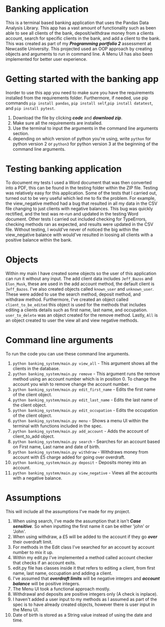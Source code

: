Banking application
===================
This is a terminal based banking application that uses the Pandas Data Analysis Library. 
This app has a vast amount of functionality such as been able to see all clients of 
the bank, deposit/withdraw money from a clients account, search for specific clients
in the bank, and add a client to the bank. This was created as part of my ***Programming 
portfolio 2*** assessment at Newcastle University. This projected used an OOP approach by 
creating objects and arguments to run in command line. A Menu UI has also been implemented for
better user experience.

Getting started with the banking app
====================================
Inorder to use this app you need to make sure you have the requirements installed from the
requirements folder. Furthermore, if needed, use pip commands `pip install pandas`, `pip install self`,`pip install datatest`, and `pip install pytest`.

1) Download the file by clicking ***code*** and ***download zip***.
2) Make sure all the requirements are installed.
3) Use the terminal to input the arguments in the command line arguments section.
4) depending on which version of python you're using, write `python` for python version 2 or `python3`
for python version 3 at the beginning of the command line arguments.

Testing banking application
==========================
To document my tests I used a Word document that was then converted into a PDF, this can be found in the testing folder within the ZIP file. 
Testing was relatively easy for this application. Some of the tests that I carried out, turned out to be very useful which led me to fix the problem.
For example, the view_negative method had a bug that resulted in all my data in the CSV file changing to just clients with negative balances. 
This bug was quickly rectified, and the test was re-run and updated in the testing Word document. Other tests I carried out included checking for
TypeErrors, checking methods ran as expected, and results were updated in the CSV file. Without testing, I would've never of noticed the big within
the view_negative balance with would've resulted in loosing all clients with a positive balance within the bank.

Objects
=======
Within my main I have created some objects so the user of this application can run it without any input.
The add client data includes `Jeff_Bazos` and `Elon_Musk`, these are used in the add account method, 
the default client is `Jeff_Bazos`. I've also created objects called `known_user` and `unknown_user`. 
These were added to use the search method, deposit method, and withdraw method. Furthermore, I've 
created an object called `client_to_be_edited` this object is used for the methods that includes editing
a clients details such as first name, last name, and occupation. `user_to_delete` was an object created
for the remove method. Lastly, `All` is an object created to user the view all and view negative methods.


Command line arguments
==================================
To run the code you can use these command line arguments.
1) `python banking_system/main.py view_all` - This argument shows all the clients in the database.
2) `python banking_system/main.py remove` - This argument runs the remove method using an account number
which is in position 0. To change the account you wish to remove change the account number.
3) `python banking_system/main.py edit_first_name` - Edits the first name of the client object.
4) `python banking_system/main.py edit_last_name` - Edits the last name of the client object.
5) `python banking_system/main.py edit_occupation` - Edits the occupation of the client object.
6) `python banking_system/main.py menu` - Shows a menu UI within the terminal with functions included in the spec.
7) `python banking_system/main.py add_account` - Adds the account of client_to_add object.
8) `python banking_system/main.py search` - Searches for an account based on First name, Last name and date of birth.
9) `python banking_system/main.py withdraw` - Withdraws money from account with £5 charge added for going over overdraft.
10) `python banking_system/main.py deposit` - Deposits money into an account.
11) `python banking_system/main.py view_negative` - Views all the accounts with a negative balance.

Assumptions
===========
This will include all the assumptions I've made for my project.
1) When using search, I've made the assumption that it isn't ***Case sensitive***. So when inputting
the first name it can be either 'john' or 'John'.
2) When using withdraw, a £5 will be added to the account if they go ***over*** their overdraft limit.
3) For methods in the Edit class I've searched for an account by account number to mix it up.
4) Within my edit.py I've implemented a method called account checker that checks if an account exits.
5) edit.py file has classes inside it that refers to editing a client, from first name, last name, occupation
and adding a client.
6) I've assumed that ***overdraft limits*** will be negative integers and ***account balance*** will be 
positive integers.
7) The Menu UI took a functional approach mostly.
8) Withdrawal and deposits are positive integers only (A check is inplace).
9) I haven't added a user input to my methods as I assumed as part of the spec is to have already created objects, however there is user input in
the Menu UI.
10) Date of birth is stored as a String value instead of using the date and time.

